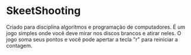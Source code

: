 # SkeetShooting
Criado para disciplina algorítmos e programação de computadores.
É um jogo simples onde você deve mirar nos discos brancos e atirar neles. O jogo soma seus pontos e você pode apertar a tecla "r" para reiniciar a contagem.
